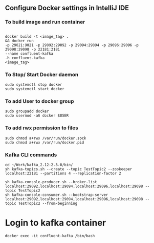 ## Configure Docker settings in IntelliJ IDE

### To build image and run container
```shell script

docker build -t <image_tag> .
&& docker run
-p 29021:9021 -p 29092:29092 -p 29094:29094 -p 29096:29096 -p 29098:29098 -p 22181:2181
--name confluent-kafka
-h confluent-kafka
<image_tag> 

```


### To Stop/ Start Docker daemon
```shell script
sudo systemctl stop docker
sudo systemctl start docker
```

### To add User to docker group
```shell script
sudo groupadd docker
sudo usermod -aG docker $USER
```

### To add rwx permission to files

```shell script
sudo chmod a+rwx /var/run/docker.sock
sudo chmod a+rwx /var/run/docker.pid
```

### Kafka CLI commands

```shell script
cd ~/Work/kafka_2.12-2.3.0/bin/
sh kafka-topics.sh --create --topic TestTopic2 --zookeeper localhost:22181 --partitions 4 --replication-factor 2

sh kafka-console-producer.sh --broker-list localhost:29092,localhost:29094,localhost:29096,localhost:29098 --topic TestTopic2
sh kafka-console-consumer.sh --bootstrap-server localhost:29092,localhost:29094,localhost:29096,localhost:29098 --topic TestTopic2 --from-beginning

```
# Login to kafka container
```shell script
docker exec -it confluent-kafka /bin/bash
```